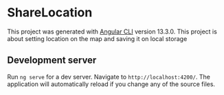 # ShareLocation

This project was generated with [Angular CLI](https://github.com/angular/angular-cli) version 13.3.0.
This project is about setting location on the map and saving it on local storage


## Development server

Run `ng serve` for a dev server. Navigate to `http://localhost:4200/`. The application will automatically reload if you change any of the source files.


